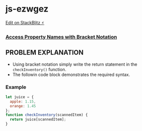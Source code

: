 # js-ezwgez

[Edit on StackBlitz ⚡️](https://stackblitz.com/edit/js-ezwgez)

### [Access Property Names with Bracket Notation](https://www.freecodecamp.org/learn/javascript-algorithms-and-data-structures/basic-data-structures/access-property-names-with-bracket-notation)

## PROBLEM EXPLANATION
- Using bracket notation simply write the return statement in the `checkInventory()` function.
- The followin code block demonstrates the required syntax.
### Example
```js
let juice = {
  apple: 1.15,
  orange: 1.45
};
function checkInventory(scannedItem) {
  return juice[scannedItem];
}
```
